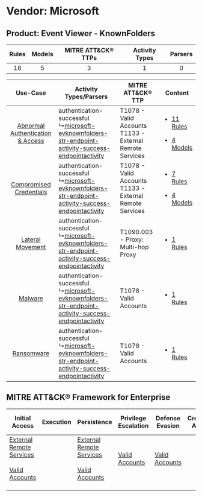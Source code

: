 Vendor: Microsoft
=================
Product: Event Viewer - KnownFolders
------------------------------------
| Rules | Models | MITRE ATT&CK® TTPs | Activity Types | Parsers |
|:-----:|:------:|:------------------:|:--------------:|:-------:|
|  18   |   5    |         3          |       1        |    0    |

|    Use-Case    | Activity Types/Parsers    | MITRE ATT&CK® TTP    | Content    |
|:----:| ---- | ---- | ---- |
| [Abnormal Authentication & Access](../../../UseCases/uc_abnormal_authentication_&_access.md) |  authentication-successful<br> ↳[microsoft-evknownfolders-str-endpoint-activity-success-endpointactivity](Ps/pC_microsoftevknownfoldersstrendpointactivitysuccessendpointactivity.md)<br> | T1078 - Valid Accounts<br>T1133 - External Remote Services<br> | [<ul><li>11 Rules</li></ul><ul><li>4 Models</li></ul>](RM/r_m_microsoft_event_viewer_-_knownfolders_Abnormal_Authentication_&_Access.md) |
|          [Compromised Credentials](../../../UseCases/uc_compromised_credentials.md)          |  authentication-successful<br> ↳[microsoft-evknownfolders-str-endpoint-activity-success-endpointactivity](Ps/pC_microsoftevknownfoldersstrendpointactivitysuccessendpointactivity.md)<br> | T1078 - Valid Accounts<br>T1133 - External Remote Services<br> | [<ul><li>7 Rules</li></ul><ul><li>4 Models</li></ul>](RM/r_m_microsoft_event_viewer_-_knownfolders_Compromised_Credentials.md)    |
|    [Lateral Movement](../../../UseCases/uc_lateral_movement.md)    |  authentication-successful<br> ↳[microsoft-evknownfolders-str-endpoint-activity-success-endpointactivity](Ps/pC_microsoftevknownfoldersstrendpointactivitysuccessendpointactivity.md)<br> | T1090.003 - Proxy: Multi-hop Proxy<br>    | [<ul><li>1 Rules</li></ul>](RM/r_m_microsoft_event_viewer_-_knownfolders_Lateral_Movement.md)    |
|    [Malware](../../../UseCases/uc_malware.md)    |  authentication-successful<br> ↳[microsoft-evknownfolders-str-endpoint-activity-success-endpointactivity](Ps/pC_microsoftevknownfoldersstrendpointactivitysuccessendpointactivity.md)<br> | T1078 - Valid Accounts<br>    | [<ul><li>1 Rules</li></ul>](RM/r_m_microsoft_event_viewer_-_knownfolders_Malware.md)    |
|    [Ransomware](../../../UseCases/uc_ransomware.md)    |  authentication-successful<br> ↳[microsoft-evknownfolders-str-endpoint-activity-success-endpointactivity](Ps/pC_microsoftevknownfoldersstrendpointactivitysuccessendpointactivity.md)<br> | T1078 - Valid Accounts<br>    | [<ul><li>1 Rules</li></ul>](RM/r_m_microsoft_event_viewer_-_knownfolders_Ransomware.md)    |

MITRE ATT&CK® Framework for Enterprise
--------------------------------------
| Initial Access                                                                                                                                   | Execution | Persistence                                                                                                                                      | Privilege Escalation                                                | Defense Evasion                                                     | Credential Access | Discovery | Lateral Movement | Collection | Command and Control                                                                                                                       | Exfiltration | Impact |
| ------------------------------------------------------------------------------------------------------------------------------------------------ | --------- | ------------------------------------------------------------------------------------------------------------------------------------------------ | ------------------------------------------------------------------- | ------------------------------------------------------------------- | ----------------- | --------- | ---------------- | ---------- | ----------------------------------------------------------------------------------------------------------------------------------------- | ------------ | ------ |
| [External Remote Services](https://attack.mitre.org/techniques/T1133)<br><br>[Valid Accounts](https://attack.mitre.org/techniques/T1078)<br><br> |           | [External Remote Services](https://attack.mitre.org/techniques/T1133)<br><br>[Valid Accounts](https://attack.mitre.org/techniques/T1078)<br><br> | [Valid Accounts](https://attack.mitre.org/techniques/T1078)<br><br> | [Valid Accounts](https://attack.mitre.org/techniques/T1078)<br><br> |                   |           |                  |            | [Proxy: Multi-hop Proxy](https://attack.mitre.org/techniques/T1090/003)<br><br>[Proxy](https://attack.mitre.org/techniques/T1090)<br><br> |              |        |